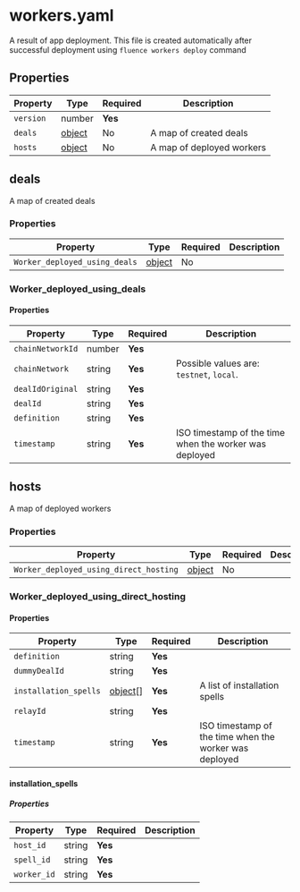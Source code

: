 # workers.yaml

A result of app deployment. This file is created automatically after successful deployment using `fluence workers deploy` command

## Properties

| Property  | Type             | Required | Description               |
|-----------|------------------|----------|---------------------------|
| `version` | number           | **Yes**  |                           |
| `deals`   | [object](#deals) | No       | A map of created deals    |
| `hosts`   | [object](#hosts) | No       | A map of deployed workers |

## deals

A map of created deals

### Properties

| Property                      | Type                                   | Required | Description |
|-------------------------------|----------------------------------------|----------|-------------|
| `Worker_deployed_using_deals` | [object](#worker_deployed_using_deals) | No       |             |

### Worker_deployed_using_deals

#### Properties

| Property         | Type   | Required | Description                                            |
|------------------|--------|----------|--------------------------------------------------------|
| `chainNetworkId` | number | **Yes**  |                                                        |
| `chainNetwork`   | string | **Yes**  | Possible values are: `testnet`, `local`.               |
| `dealIdOriginal` | string | **Yes**  |                                                        |
| `dealId`         | string | **Yes**  |                                                        |
| `definition`     | string | **Yes**  |                                                        |
| `timestamp`      | string | **Yes**  | ISO timestamp of the time when the worker was deployed |

## hosts

A map of deployed workers

### Properties

| Property                               | Type                                            | Required | Description |
|----------------------------------------|-------------------------------------------------|----------|-------------|
| `Worker_deployed_using_direct_hosting` | [object](#worker_deployed_using_direct_hosting) | No       |             |

### Worker_deployed_using_direct_hosting

#### Properties

| Property              | Type                             | Required | Description                                            |
|-----------------------|----------------------------------|----------|--------------------------------------------------------|
| `definition`          | string                           | **Yes**  |                                                        |
| `dummyDealId`         | string                           | **Yes**  |                                                        |
| `installation_spells` | [object](#installation_spells)[] | **Yes**  | A list of installation spells                          |
| `relayId`             | string                           | **Yes**  |                                                        |
| `timestamp`           | string                           | **Yes**  | ISO timestamp of the time when the worker was deployed |

#### installation_spells

##### Properties

| Property    | Type   | Required | Description |
|-------------|--------|----------|-------------|
| `host_id`   | string | **Yes**  |             |
| `spell_id`  | string | **Yes**  |             |
| `worker_id` | string | **Yes**  |             |

